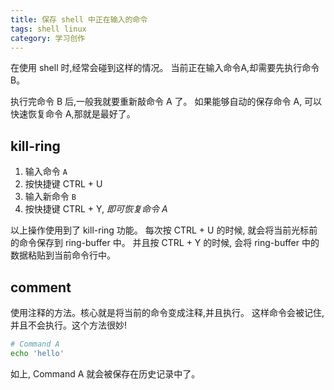 ```yaml
---
title: 保存 shell 中正在输入的命令
tags: shell linux
category: 学习创作
---
```




在使用 shell 时,经常会碰到这样的情况。
当前正在输入命令A,却需要先执行命令B。

执行完命令 B 后,一般我就要重新敲命令 A 了。
如果能够自动的保存命令 A, 可以快速恢复命令 A,那就是最好了。
<!--more-->



## kill-ring

1. 输入命令 `A`
2. 按快捷键 CTRL + U
3. 输入新命令 `B`
3. 按快捷键 CTRL + Y, *即可恢复命令 A*


以上操作使用到了 kill-ring 功能。
每次按 CTRL + U 的时候, 就会将当前光标前的命令保存到 ring-buffer 中。
并且按 CTRL + Y 的时候, 会将 ring-buffer 中的数据粘贴到当前命令行中。


## comment

使用注释的方法。核心就是将当前的命令变成注释,并且执行。
这样命令会被记住,并且不会执行。这个方法很妙!

```sh
# Command A
echo 'hello'
```

如上, Command A 就会被保存在历史记录中了。




